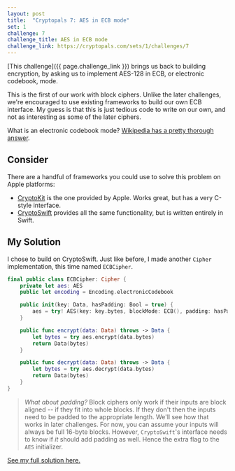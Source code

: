 ```yaml
---
layout: post
title:  "Cryptopals 7: AES in ECB mode"
set: 1
challenge: 7
challenge_title: AES in ECB mode
challenge_link: https://cryptopals.com/sets/1/challenges/7
---
```

<!-- cspell:ignore codebook -->
[This challenge]({{ page.challenge_link }}) brings us back to building encryption, by asking us to implement AES-128 in ECB, or electronic codebook, mode. 

This is the first of our work with block ciphers. Unlike the later challenges, we're encouraged to use existing frameworks to build our own ECB interface. My guess is that this is just tedious code to write on our own, and not as interesting as some of the later ciphers.

What is an electronic codebook mode? [Wikipedia has a pretty thorough answer](https://en.wikipedia.org/wiki/Block_cipher_mode_of_operation#Electronic_codebook_(ECB)).

## Consider
There are a handful of frameworks you could use to solve this problem on Apple platforms:
- [CryptoKit](https://developer.apple.com/documentation/cryptokit) is the one provided by Apple. Works great, but has a very C-style interface.
- [CryptoSwift](https://cryptoswift.io) provides all the same functionality, but is written entirely in Swift. 

## My Solution
I chose to build on CryptoSwift. Just like before, I made another `Cipher` implementation, this time named `ECBCipher`.

```swift
final public class ECBCipher: Cipher {
    private let aes: AES
    public let encoding = Encoding.electronicCodebook

    public init(key: Data, hasPadding: Bool = true) {
        aes = try! AES(key: key.bytes, blockMode: ECB(), padding: hasPadding ? .pkcs7 : .noPadding)
    }

    public func encrypt(data: Data) throws -> Data {
        let bytes = try aes.encrypt(data.bytes)
        return Data(bytes)
    }

    public func decrypt(data: Data) throws -> Data {
        let bytes = try aes.decrypt(data.bytes)
        return Data(bytes)
    }
}
```

> *What about padding?*
> Block ciphers only work if their inputs are block aligned -- if they fit into whole blocks. If they don't then the inputs need to be padded to the appropriate length. We'll see how that works in later challenges. For now, you can assume your inputs will always be full 16-byte blocks.
> However, `CryptoSwift`'s interface needs to know if _it_ should add padding as well. Hence the extra flag to the `AES` initializer.

[See my full solution here.](https://github.com/downie/cryptopals/blob/main/Cryptopals/Challenges/Set1/Challenge07.swift)